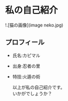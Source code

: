 # 私の自己紹介
!.[猫の画像](image neko.jpg)
## プロフィール
- 氏名:カピマル
- 出身:忍者の里
- 特技:火遁の術
  
  以上が私の自己紹介です。    
  いかがでしょうか？
